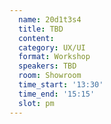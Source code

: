 ```yaml
---
  name: 20d1t3s4
  title: TBD
  content:
  category: UX/UI
  format: Workshop
  speakers: TBD
  room: Showroom
  time_start: '13:30'
  time_end: '15:15'
  slot: pm
---
```


